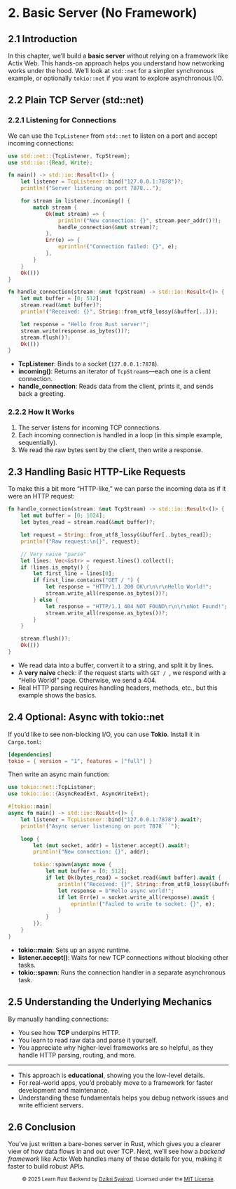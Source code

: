 # 2. Basic Server (No Framework)

## 2.1 Introduction

In this chapter, we’ll build a **basic server** without relying on a framework like Actix Web. This hands-on approach helps you understand how networking works under the hood. We’ll look at `std::net` for a simpler synchronous example, or optionally `tokio::net` if you want to explore asynchronous I/O.

## 2.2 Plain TCP Server (std::net)

### 2.2.1 Listening for Connections
We can use the `TcpListener` from `std::net` to listen on a port and accept incoming connections:

```rust
use std::net::{TcpListener, TcpStream};
use std::io::{Read, Write};

fn main() -> std::io::Result<()> {
    let listener = TcpListener::bind("127.0.0.1:7878")?;
    println!("Server listening on port 7878...");

    for stream in listener.incoming() {
        match stream {
            Ok(mut stream) => {
                println!("New connection: {}", stream.peer_addr()?);
                handle_connection(&mut stream)?;
            },
            Err(e) => {
                eprintln!("Connection failed: {}", e);
            },
        }
    }
    Ok(())
}

fn handle_connection(stream: &mut TcpStream) -> std::io::Result<()> {
    let mut buffer = [0; 512];
    stream.read(&mut buffer)?;
    println!("Received: {}", String::from_utf8_lossy(&buffer[..]));

    let response = "Hello from Rust server!";
    stream.write(response.as_bytes())?;
    stream.flush()?;
    Ok(())
}
```

- **TcpListener**: Binds to a socket (`127.0.0.1:7878`).
- **incoming()**: Returns an iterator of `TcpStream`s—each one is a client connection.
- **handle_connection**: Reads data from the client, prints it, and sends back a greeting.

### 2.2.2 How It Works
1. The server listens for incoming TCP connections.
2. Each incoming connection is handled in a loop (in this simple example, sequentially).
3. We read the raw bytes sent by the client, then write a response.

## 2.3 Handling Basic HTTP-Like Requests

To make this a bit more “HTTP-like,” we can parse the incoming data as if it were an HTTP request:

```rust
fn handle_connection(stream: &mut TcpStream) -> std::io::Result<()> {
    let mut buffer = [0; 1024];
    let bytes_read = stream.read(&mut buffer)?;

    let request = String::from_utf8_lossy(&buffer[..bytes_read]);
    println!("Raw request:\n{}", request);

    // Very naive "parse"
    let lines: Vec<&str> = request.lines().collect();
    if !lines.is_empty() {
        let first_line = lines[0];
        if first_line.contains("GET / ") {
            let response = "HTTP/1.1 200 OK\r\n\r\nHello World!";
            stream.write_all(response.as_bytes())?;
        } else {
            let response = "HTTP/1.1 404 NOT FOUND\r\n\r\nNot Found!";
            stream.write_all(response.as_bytes())?;
        }
    }

    stream.flush()?;
    Ok(())
}
```

- We read data into a buffer, convert it to a string, and split it by lines.
- A **very naive** check: if the request starts with `GET / `, we respond with a “Hello World!” page. Otherwise, we send a 404.
- Real HTTP parsing requires handling headers, methods, etc., but this example shows the basics.

## 2.4 Optional: Async with tokio::net

If you’d like to see non-blocking I/O, you can use **Tokio**. Install it in `Cargo.toml`:

```toml
[dependencies]
tokio = { version = "1", features = ["full"] }
```

Then write an async main function:

```rust
use tokio::net::TcpListener;
use tokio::io::{AsyncReadExt, AsyncWriteExt};

#[tokio::main]
async fn main() -> std::io::Result<()> {
    let listener = TcpListener::bind("127.0.0.1:7878").await?;
    println!("Async server listening on port 7878```");

    loop {
        let (mut socket, addr) = listener.accept().await?;
        println!("New connection: {}", addr);

        tokio::spawn(async move {
            let mut buffer = [0; 512];
            if let Ok(bytes_read) = socket.read(&mut buffer).await {
                println!("Received: {}", String::from_utf8_lossy(&buffer[..bytes_read]));
                let response = b"Hello async world!";
                if let Err(e) = socket.write_all(response).await {
                    eprintln!("Failed to write to socket: {}", e);
                }
            }
        });
    }
}
```

- **tokio::main**: Sets up an async runtime.
- **listener.accept()**: Waits for new TCP connections without blocking other tasks.
- **tokio::spawn**: Runs the connection handler in a separate asynchronous task.

## 2.5 Understanding the Underlying Mechanics

By manually handling connections:
- You see how **TCP** underpins HTTP.
- You learn to read raw data and parse it yourself.
- You appreciate why higher-level frameworks are so helpful, as they handle HTTP parsing, routing, and more.

---

- This approach is **educational**, showing you the low-level details.
- For real-world apps, you’d probably move to a framework for faster development and maintenance.
- Understanding these fundamentals helps you debug network issues and write efficient servers.

## 2.6 Conclusion

You’ve just written a bare-bones server in Rust, which gives you a clearer view of how data flows in and out over TCP. Next, we’ll see how a *backend framework* like Actix Web handles many of these details for you, making it faster to build robust APIs.

<p align="center">
  <sub>
    © 2025 Learn Rust Backend by <a href="https://github.com/dzikrisyairozi">Dzikri Syairozi</a>. 
    Licensed under the <a href="../LICENSE">MIT License</a>.
  </sub>
</p>
